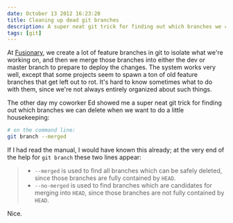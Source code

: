 ```yaml
---
date: October 13 2012 16:23:20
title: Cleaning up dead git branches
description: A super neat git trick for finding out which branches we can delete when we want to do a little housekeeping
tags: [git]
---
```


At [Fusionary](http://fusionary.com), we create a lot of feature branches in git to isolate what we're
working on, and then we merge those branches into either the dev or master branch to prepare to deploy the changes. The system works very well, except that some projects seem to spawn a ton of old feature branches that get left out to rot. It's hard to know sometimes what to do with them, since we're not always entirely organized about such things.

The other day my coworker Ed showed me a super neat git trick for finding out which branches we can delete when we want to do a little housekeeping:

```bash
# on the command line:
git branch --merged
```

If I had read the manual, I would have known this already; at the very end of the help for `git branch` these two lines appear:

> * `--merged` is used to find all branches which can be safely deleted, since those branches are fully contained by `HEAD`.
> * `--no-merged` is used to find branches which are candidates for merging into `HEAD`, since those branches are not fully contained by `HEAD`.

Nice.
